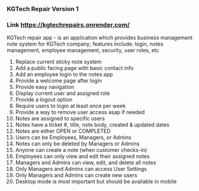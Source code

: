 ### KGTech Repair Version 1 
### Link https://kgtechrepairs.onrender.com/

KGTech repair app - is an application which provides business management note system for KGTech company;
features include: login, notes management, employee management, security, user roles, etc

 1. Replace current sticky note system
2. Add a public facing page with basic contact info 
3. Add an employee login to the notes app 
4. Provide a welcome page after login 
5. Provide easy navigation
6. Display current user and assigned role 
7. Provide a logout option 
8. Require users to login at least once per week
9. Provide a way to remove user access asap if needed 
10. Notes are assigned to specific users 
11. Notes have a ticket #, title, note body, created & updated dates
12. Notes are either OPEN or COMPLETED 
13. Users can be Employees, Managers, or Admins 
14. Notes can only be deleted by Managers or Admins 
15. Anyone can create a note (when customer checks-in)
16. Employees can only view and edit their assigned notes  
17. Managers and Admins can view, edit, and delete all notes 
18. Only Managers and Admins can access User Settings 
19. Only Managers and Admins can create new users 
20. Desktop mode is most important but should be available in mobile 
